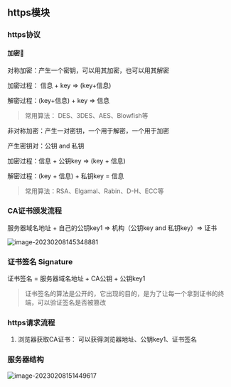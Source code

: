 ## https模块

### https协议

#### 加密🔐

对称加密：产生一个密钥，可以用其加密，也可以用其解密

加密过程： 信息 + key => (key+信息)

解密过程：(key+信息) + key => 信息

> 常用算法： DES、3DES、AES、Blowfish等

 

非对称加密：产生一对密钥，一个用于解密，一个用于加密

产生密钥对：公钥 and 私钥

加密过程：信息 + 公钥key => (key + 信息)

解密过程：(key + 信息) + 私钥key = 信息

> 常用算法：RSA、Elgamal、Rabin、D-H、ECC等



### CA证书颁发流程

服务器域名地址 + 自己的公钥key1 => 机构（公钥key and 私钥key）=> 证书



![image-20230208145348881](https://p.ipic.vip/62s37p.png)

### 证书签名 Signature

证书签名 = 服务器域名地址 + CA公钥 + 公钥key1

> 证书签名的算法是公开的，它出现的目的，是为了让每一个拿到证书的终端，可以验证签名是否被篡改



### https请求流程

1. 浏览器获取CA证书： 可以获得浏览器地址、公钥key1、证书签名 





### 服务器结构

![image-20230208151449617](https://p.ipic.vip/g97tcb.png)



